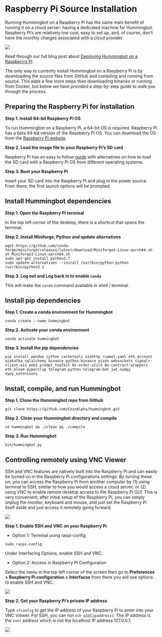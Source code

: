 # Raspberry Pi Source Installation

Running Hummingbot on a Raspberry Pi has the same main benefit of running it on a cloud server: having a dedicated machine for Hummingbot.  Raspberry Pi’s are relatively low cost, easy to set up, and, of course, don’t have the monthly charges associated with a cloud provider.

![](/assets/img/rpi-hummingbot.jpg)

Read through our full blog post about [Deploying Hummingbot on a Raspberrry Pi](https://hummingbot.io/blog/2020-07-deploying-hummingbot-on-a-raspberry-pi/).

The only way to currently install Hummingbot on a Raspberry Pi is by downloading the source files from GitHub and compiling and running from source. This adds a few more steps than downloading binaries or running from Docker, but below we have provided a step-by-step guide to walk you through the process.


## Preparing the Raspberry Pi for installation

**Step 1. Install 64-bit Raspberry Pi OS**

To run Hummingbot on a Raspberry Pi, a 64-bit OS is required. Raspberry Pi has a beta 64-bit version of the Raspberry Pi OS. You can download the OS from the [Raspberry Pi website](https://www.raspberrypi.org/forums/viewtopic.php?f=117&t=275370).

**Step 2. Load the image file to your Raspberry Pi’s SD card**

Raspberry Pi has an easy to follow [guide](https://www.raspberrypi.org/documentation/installation/installing-images/) with alternatives on how to load the SD card with a Raspberry Pi OS from different operating systems.

**Step 3. Boot your Raspberry Pi**

Insert your SD card into the Raspberry Pi and plug in the power source. From there, the first launch options will be prompted.


## Install Hummingbot dependencies

**Step 1. Open the Raspberry Pi terminal**

In the top left corner of the desktop, there is a shortcut that opens the terminal.
 
**Step 2.  Install Miniforge, Python and update alternatives**

```
wget https://github.com/conda-forge/miniforge/releases/latest/download/Miniforge3-Linux-aarch64.sh
sh Miniforge3-Linux-aarch64.sh
sudo apt-get install python3.7
sudo update-alternatives --install /usr/bin/python python /usr/bin/python3 1
```

**Step 3. Log out and Log back in to enable `conda`**

This will make the `conda` command available in shell / terminal.


## Install pip dependencies

**Step 1. Create a conda environment for Hummingbot**

```
conda create --name hummingbot
```

**Step 2. Activate your conda environment**

```
conda activate hummingbot
```

**Step 3. Install the pip dependencies**

```
pip install pandas cython cachetools aiohttp ruamel.yaml eth_account aiokafka sqlalchemy binance python-binance ujson websockets signalr-client-aio web3 prompt_toolkit 0x-order-utils 0x-contract-wrappers eth_bloom pyperclip telegram python-telegram-bot jwt numpy mypy_extensions
```

## Install, compile, and run Hummingbot

**Step 1. Clone the Hummingbot repo from Github**

```
git clone https://github.com/CoinAlpha/hummingbot.git
```
 
**Step 2. Clean your Hummingbot directory and compile**

```
cd hummingbot && ./clean && ./compile
```

**Step 3. Run Hummingbot**

```
bin/hummingbot.py
```

## Controlling remotely using VNC Viewer

SSH and VNC features are natively built into the Raspberry Pi and can easily be turned on in the Raspberry Pi configurations settings. By turning these on, you can access the Raspberry Pi from another computer by (1) using terminal to SSH, similar to how you would access a cloud server, or (2) using VNC to enable remote desktop access to the Raspberry Pi GUI. This is very convenient; after initial setup of the Raspberry Pi, you can simply unplug the monitor, keyboard and mouse, and just set the Raspberry Pi itself aside and just access it remotely going forward.

![](/assets/img/rpi-ssh.jpg)

**Step 1. Enable SSH and VNC on your Raspberry Pi**

- Option 1: Terminal using raspi-config

```
sudo raspi-config
```

Under Interfacing Options, enable SSH and VNC.

- Option 2: Access in Raspberry Pi Configuration

Select the menu in the top left corner of the screen then go to **Preferences > Raspberry Pi configuration > Interfaces** from there you will see options to enable SSH and VNC.

![](/assets/img/rpi-config.jpg)

**Step 2. Get your Raspberry Pi’s private IP address**

Type `ifconfig` to get the IP address of your Raspberry Pi to enter into your VNC Viewer. For SSH, you can run `ssh pi@[ipaddress]`. The IP address is the `inet` address which is not the localhost IP address 127.0.0.1:

![](/assets/img/rpi-private-address.jpg)